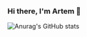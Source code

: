 ### Hi there, I'm Artem 👋


![Anurag's GitHub stats](https://github-readme-stats.vercel.app/api?username=anuraghazra&show_icons=true&theme=transparent)
<!--
**sandwalker1/sandwalker1** is a ✨ _special_ ✨ repository because its `README.md` (this file) appears on your GitHub profile.

Here are some ideas to get you started:

- 🔭 I’m currently working on ...
- 🌱 I’m currently learning ...
- 👯 I’m looking to collaborate on ...
- 🤔 I’m looking for help with ...
- 💬 Ask me about ...
- 📫 How to reach me: ...
- 😄 Pronouns: ...
- ⚡ Fun fact: ...
-->

